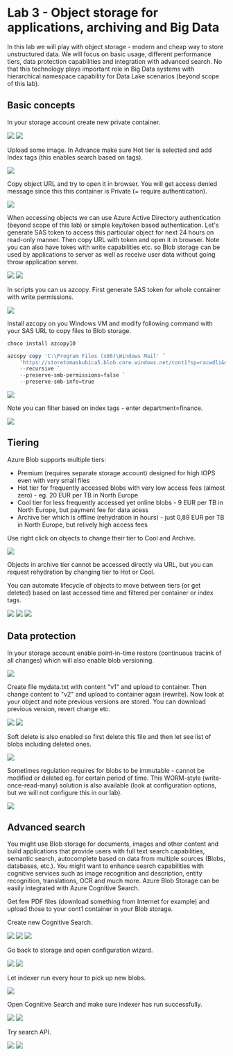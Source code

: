# Lab 3 - Object storage for applications, archiving and Big Data
In this lab we will play with object storage - modern and cheap way to store unstructured data. We will focus on basic usage, different performance tiers, data protection capabilities and integration with advanced search. No that this technology plays important role in Big Data systems with hierarchical namespace capability for Data Lake scenarios (beyond scope of this lab). 

## Basic concepts
In your storage account create new private container.

![](./images/L03-001.png)
![](./images/L03-002.png)

Upload some image. In Advance make sure Hot tier is selected and add Index tags (this enables search based on tags). 

![](./images/L03-003.png)

Copy object URL and try to open it in browser. You will get access denied message since this this container is Private (= require authentication).

![](./images/L03-004.png)

When accessing objects we can use Azure Active Directory authentication (beyond scope of this lab) or simple key/token based authentication. Let's generate SAS token to access this particular object for next 24 hours on read-only manner. Then copy URL with token and open it in browser. Note you can also have tokes with write capabilities etc. so Blob storage can be used by applications to server as well as receive user data without going throw application server.

![](./images/L03-005.png)
![](./images/L03-006.png)

In scripts you can us azcopy. First generate SAS token for whole container with write permissions.

![](./images/L03-007.png)

Install azcopy on you Windows VM and modify following command with your SAS URL to copy files to Blob storage.

```powershell
choco install azcopy10

azcopy copy 'C:\Program Files (x86)\Windows Mail' `
    'https://storetomaskubica5.blob.core.windows.net/cont1?sp=racwdli&st=2022-03-10T12:04:43Z&se=2022-03-11T12:04:43Z&spr=https&sv=2020-08-04&sr=c&sig=khWBMXmRng3ViQSEc8avAU1TNHKCR8iiLAe6wqhJ5eE%3D' `
    --recursive `
    --preserve-smb-permissions=false `
    --preserve-smb-info=true
```

![](./images/L03-008.png)

Note you can filter based on index tags - enter department=finance.

![](./images/L03-009.png)


## Tiering
Azure Blob supports multiple tiers:
- Premium (requires separate storage account) designed for high IOPS even with very small files
- Hot tier for frequently accessed blobs with very low access fees (almost zero) - eg. 20 EUR per TB in North Europe
- Cool tier for less frequently accessed yet online blobs - 9 EUR per TB in North Europe, but payment fee for data acess 
- Archive tier which is offline (rehydration in hours) - just 0,89 EUR per TB in North Europe, but relively high access fees

Use right click on objects to change their tier to Cool and Archive.

![](./images/L03-010.png)

Objects in archive tier cannot be accessed directly via URL, but you can request rehydration by changing tier to Hot or Cool.

You can automate lifecycle of objects to move between tiers (or get deleted) based on last accessed time and filtered per container or index tags.

![](./images/L03-011.png)
![](./images/L03-012.png)
![](./images/L03-013.png)


## Data protection
In your storage account enable point-in-time restore (continuous tracink of all changes) which will also enable blob versioning.

![](./images/L03-014.png)

Create file mydata.txt with content "v1" and upload to container. Then change content to "v2" and upload to container again (rewrite). Now look at your object and note previous versions are stored. You can download previous version, revert change etc.

![](./images/L03-015.png)
![](./images/L03-016.png)

Soft delete is also enabled so first delete this file and then let see list of blobs including deleted ones.

![](./images/L03-017.png)

Sometimes regulation requires for blobs to be immutable - cannot be modified or deleted eg. for certain period of time. This WORM-style (write-once-read-many) solution is also available (look at configuration options, but we will not configure this in our lab).

![](./images/L03-018.png)


## Advanced search
You might use Blob storage for documents, images and other content and build applications that provide users with full text search capabilities, semantic search, autocomplete based on data from multiple sources (Blobs, databases, etc.). You might want to enhance search capabilities with cognitive services such as image recognition and description, entity recognition, translations, OCR and much more. Azure Blob Storage can be easily integrated with Azure Cognitive Search.

Get few PDF files (download something from Internet for example) and upload those to your cont1 container in your Blob storage.

Create new Cognitive Search.

![](./images/L03-019.png)
![](./images/L03-020.png)
![](./images/L03-021.png)

Go back to storage and open configuration wizard.

![](./images/L03-022.png)
![](./images/L03-023.png)

Let indexer run every hour to pick up new blobs.

![](./images/L03-024.png)

Open Cognitive Search and make sure indexer has run successfully. 

![](./images/L03-025.png)
![](./images/L03-026.png)

Try search API.

![](./images/L03-027.png)
![](./images/L03-028.png)
